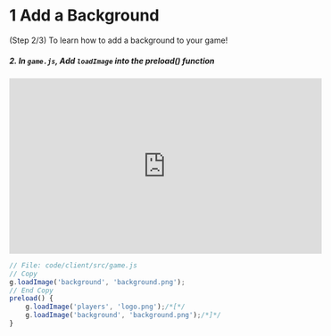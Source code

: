 # 1 Add a Background

(Step 2/3) To learn how to add a background to your game!

##### 2. In `game.js`, Add `loadImage` into the preload() function

<iframe width="560" height="315" src="https://www.youtube.com/embed/Qoq2ZgZPfbw" frameborder="0" allow="accelerometer; autoplay; clipboard-write; encrypted-media; gyroscope; picture-in-picture" allowfullscreen></iframe><br>

```javascript
// File: code/client/src/game.js
// Copy
g.loadImage('background', 'background.png');
// End Copy
preload() {
    g.loadImage('players', 'logo.png');/*[*/
    g.loadImage('background', 'background.png');/*]*/
}
```
